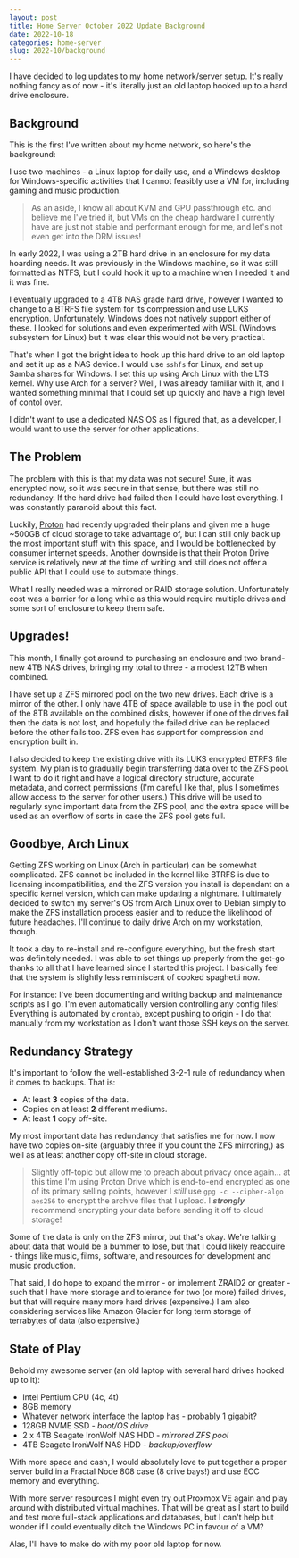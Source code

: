 ```yaml
---
layout: post
title: Home Server October 2022 Update Background
date: 2022-10-18
categories: home-server
slug: 2022-10/background
---
```


<!-- TODO: add/verify links -->

I have decided to log updates to my home network/server setup. It's really nothing fancy as of now - it's literally just an old laptop hooked up to a hard drive enclosure.

## Background

This is the first I've written about my home network, so here's the background:

I use two machines - a Linux laptop for daily use, and a Windows desktop for Windows-specific activities that I cannot feasibly use a VM for, including gaming and music production.

> As an aside, I know all about KVM and GPU passthrough etc. and believe me I've tried it, but VMs on the cheap hardware I currently have are just not stable and performant enough for me, and let's not even get into the DRM issues!

In early 2022, I was using a 2TB hard drive in an enclosure for my data hoarding needs. It was previously in the Windows machine, so it was still formatted as NTFS, but I could hook it up to a machine when I needed it and it was fine.

I eventually upgraded to a 4TB NAS grade hard drive, however I wanted to change to a BTRFS file system for its compression and use LUKS encryption. Unfortunately, Windows does not natively support either of these. I looked for solutions and even experimented with WSL (Windows subsystem for Linux) but it was clear this would not be very practical.

That's when I got the bright idea to hook up this hard drive to an old laptop and set it up as a NAS device. I would use `sshfs` for Linux, and set up Samba shares for Windows. I set this up using Arch Linux with the LTS kernel. Why use Arch for a server? Well, I was already familiar with it, and I wanted something minimal that I could set up quickly and have a high level of contol over.

I didn't want to use a dedicated NAS OS as I figured that, as a developer, I would want to use the server for other applications.

## The Problem

The problem with this is that my data was not secure! Sure, it was encrypted now, so it was secure in that sense, but there was still no redundancy. If the hard drive had failed then I could have lost everything. I was constantly paranoid about this fact.

Luckily, [Proton](https://proton.me) had recently upgraded their plans and given me a huge ~500GB of cloud storage to take advantage of, but I can still only back up the most important stuff with this space, and I would be bottlenecked by consumer internet speeds. Another downside is that their Proton Drive service is relatively new at the time of writing and still does not offer a public API that I could use to automate things.

What I really needed was a mirrored or RAID storage solution. Unfortunately cost was a barrier for a long while as this would require multiple drives and some sort of enclosure to keep them safe.

## Upgrades!

This month, I finally got around to purchasing an enclosure and two brand-new 4TB NAS drives, bringing my total to three - a modest 12TB when combined.

I have set up a ZFS mirrored pool on the two new drives. Each drive is a mirror of the other. I only have 4TB of space available to use in the pool out of the 8TB available on the combined disks, however if one of the drives fail then the data is not lost, and hopefully the failed drive can be replaced before the other fails too. ZFS even has support for compression and encryption built in.

I also decided to keep the existing drive with its LUKS encrypted BTRFS file system. My plan is to gradually begin transferring data over to the ZFS pool. I want to do it right and have a logical directory structure, accurate metadata, and correct permissions (I'm careful like that, plus I sometimes allow access to the server for other users.) This drive will be used to regularly sync important data from the ZFS pool, and the extra space will be used as an overflow of sorts in case the ZFS pool gets full.

## Goodbye, Arch Linux

Getting ZFS working on Linux (Arch in particular) can be somewhat complicated. ZFS cannot be included in the kernel like BTRFS is due to licensing incompatibilities, and the ZFS version you install is dependant on a specific kernel version, which can make updating a nightmare. I ultimately decided to switch my server's OS from Arch Linux over to Debian simply to make the ZFS installation process easier and to reduce the likelihood of future headaches. I'll continue to daily drive Arch on my workstation, though.

It took a day to re-install and re-configure everything, but the fresh start was definitely needed. I was able to set things up properly from the get-go thanks to all that I have learned since I started this project. I basically feel that the system is slightly less reminiscent of cooked spaghetti now.

For instance: I've been documenting and writing backup and maintenance scripts as I go. I'm even automatically version controlling any config files! Everything is automated by `crontab`, except pushing to origin - I do that manually from my workstation as I don't want those SSH keys on the server.

## Redundancy Strategy

It's important to follow the well-established 3-2-1 rule of redundancy when it comes to backups. That is:

- At least **3** copies of the data.
- Copies on at least **2** different mediums.
- At least **1** copy off-site.

My most important data has redundancy that satisfies me for now. I now have two copies on-site (arguably three if you count the ZFS mirroring,) as well as at least another copy off-site in cloud storage.

> Slightly off-topic but allow me to preach about privacy once again... at this time I'm using Proton Drive which is end-to-end encrypted as one of its primary selling points, however I *still* use `gpg -c --cipher-algo aes256` to encrypt the archive files that I upload. I ***strongly*** recommend encrypting your data before sending it off to cloud storage!

Some of the data is only on the ZFS mirror, but that's okay. We're talking about data that would be a bummer to lose, but that I could likely reacquire - things like music, films, software, and resources for development and music production.

That said, I do hope to expand the mirror - or implement ZRAID2 or greater - such that I have more storage and tolerance for two (or more) failed drives, but that will require many more hard drives (expensive.) I am also considering services like Amazon Glacier for long term storage of terrabytes of data (also expensive.)

## State of Play

Behold my awesome server (an old laptop with several hard drives hooked up to it):

<!-- TODO: more specific -->
- Intel Pentium CPU (4c, 4t)
- 8GB memory
- Whatever network interface the laptop has - probably 1 gigabit?
- 128GB NVME SSD - *boot/OS drive*
- 2 x 4TB Seagate IronWolf NAS HDD - *mirrored ZFS pool*
- 4TB Seagate IronWolf NAS HDD - *backup/overflow*

<!-- TODO: add a neofetch of the server -->

With more space and cash, I would absolutely love to put together a proper server build in a Fractal Node 808 case <!-- TODO: double check case name? --> (8 drive bays!) and use ECC memory and everything.

With more server resources I might even try out Proxmox VE again and play around with distributed virtual machines. That will be great as I start to build and test more full-stack applications and databases, but I can't help but wonder if I could eventually ditch the Windows PC in favour of a VM?

Alas, I'll have to make do with my poor old laptop for now.

